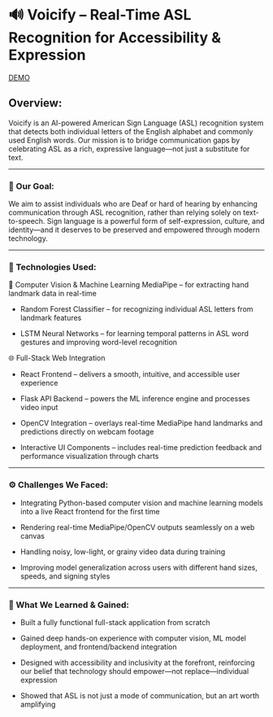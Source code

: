 # 🔊 Voicify – Real-Time ASL Recognition for Accessibility & Expression

[DEMO]

[demo]: https://devpost.com/software/voicify-3e6n78

## Overview: 

Voicify is an AI-powered American Sign Language (ASL) recognition system that detects both individual letters of the English alphabet and commonly used English words. Our mission is to bridge communication gaps by celebrating ASL as a rich, expressive language—not just a substitute for text.

---

### 🎯 Our Goal:
We aim to assist individuals who are Deaf or hard of hearing by enhancing communication through ASL recognition, rather than relying solely on text-to-speech. Sign language is a powerful form of self-expression, culture, and identity—and it deserves to be preserved and empowered through modern technology.

---

### 🧠 Technologies Used:

📸 Computer Vision & Machine Learning
MediaPipe – for extracting hand landmark data in real-time

- Random Forest Classifier – for recognizing individual ASL letters from landmark features

- LSTM Neural Networks – for learning temporal patterns in ASL word gestures and improving word-level recognition

🌐 Full-Stack Web Integration
- React Frontend – delivers a smooth, intuitive, and accessible user experience

- Flask API Backend – powers the ML inference engine and processes video input

- OpenCV Integration – overlays real-time MediaPipe hand landmarks and predictions directly on webcam footage

- Interactive UI Components – includes real-time prediction feedback and performance visualization through charts

---

### ⚙️ Challenges We Faced:

- Integrating Python-based computer vision and machine learning models into a live React frontend for the first time

- Rendering real-time MediaPipe/OpenCV outputs seamlessly on a web canvas

- Handling noisy, low-light, or grainy video data during training

- Improving model generalization across users with different hand sizes, speeds, and signing styles

---

### 🌱 What We Learned & Gained:

- Built a fully functional full-stack application from scratch

- Gained deep hands-on experience with computer vision, ML model deployment, and frontend/backend integration

- Designed with accessibility and inclusivity at the forefront, reinforcing our belief that technology should empower—not replace—individual expression

- Showed that ASL is not just a mode of communication, but an art worth amplifying
